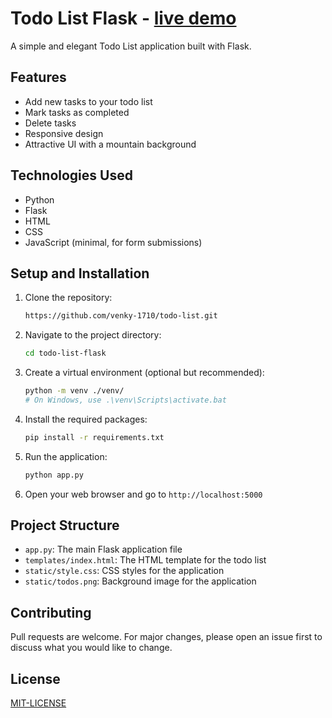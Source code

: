 # Todo List Flask - [live demo](https://todo-list-omega-sepia-49.vercel.app/)

A simple and elegant Todo List application built with Flask.

## Features

- Add new tasks to your todo list
- Mark tasks as completed
- Delete tasks
- Responsive design
- Attractive UI with a mountain background

## Technologies Used

- Python
- Flask
- HTML
- CSS
- JavaScript (minimal, for form submissions)

## Setup and Installation

1. Clone the repository:
   ```sh
   https://github.com/venky-1710/todo-list.git
   ```
2. Navigate to the project directory:
   ```sh
   cd todo-list-flask
   ```
3. Create a virtual environment (optional but recommended):
   ```sh
   python -m venv ./venv/  
   # On Windows, use .\venv\Scripts\activate.bat
   ```
4. Install the required packages:
   ```sh
   pip install -r requirements.txt
   ```
5. Run the application:
   ```sh
   python app.py
   ```
6. Open your web browser and go to `http://localhost:5000`

## Project Structure

- `app.py`: The main Flask application file
- `templates/index.html`: The HTML template for the todo list
- `static/style.css`: CSS styles for the application
- `static/todos.png`: Background image for the application

## Contributing

Pull requests are welcome. For major changes, please open an issue first to discuss what you would like to change.

## License

[MIT-LICENSE](LICENSE)
